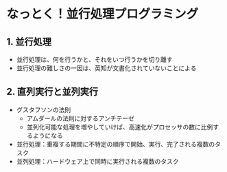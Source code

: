 # なっとく！並行処理プログラミング

## 1. 並行処理

- 並行処理は、何を行うかと、それをいつ行うかを切り離す
- 並行処理の難しさの一因は、英知が文書化されていないことによる

## 2. 直列実行と並列実行

- グスタフソンの法則
  - アムダールの法則に対するアンチテーゼ
  - 並列化可能な処理を増やしていけば、高速化がプロセッサの数に比例するようになる
- 並行処理：重複する期間に不特定の順序で開始、実行、完了される複数のタスク
- 並列処理：ハードウェア上で同時に実行される複数のタスク
